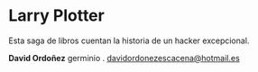 # Larry Plotter

Esta saga de libros cuentan la historia de un hacker excepcional.

**David Ordoñez** germinio .
davidordonezescacena@hotmail.es
